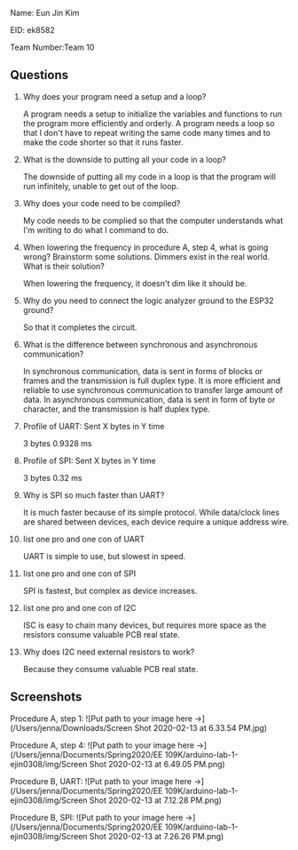 Name: Eun Jin Kim

EID: ek8582

Team Number:Team 10

## Questions

1. Why does your program need a setup and a loop?

    A program needs a setup to initialize the variables and functions to run the program more efficiently and orderly. A program needs a loop so that I don't have to repeat writing the same code many times and to make the code shorter so that it runs faster. 

2. What is the downside to putting all your code in a loop?

    The downside of putting all my code in a loop is that the program will run infinitely, unable to get out of the loop.  

3. Why does your code need to be compiled?

    My code needs to be complied so that the computer understands what I'm writing to do what I command to do. 

4. When lowering the frequency in procedure A, step 4, what is going wrong? Brainstorm some solutions. Dimmers exist in the real world. What is their solution?

    When lowering the frequency, it doesn't dim like it should be. 

5. Why do you need to connect the logic analyzer ground to the ESP32 ground?

    So that it completes the circuit. 

6. What is the difference between synchronous and asynchronous communication?

   In synchronous communication, data is sent in forms of blocks or frames and the transmission is full duplex type. It is more efficient and reliable to use synchronous communication to transfer large amount of data. In asynchronous communication, data is sent in form of byte or character, and the transmission is half duplex type. 

7. Profile of UART: Sent X bytes in Y time 

    3 bytes 0.9328 ms

8. Profile of SPI: Sent X bytes in Y time

    3 bytes 0.32 ms

9. Why is SPI so much faster than UART?

    It is much faster because of its simple protocol. While data/clock lines are shared between devices, each device require a unique address wire.

10. list one pro and one con of UART

    UART is simple to use, but slowest in speed. 

11. list one pro and one con of SPI

    SPI is fastest, but complex as device increases. 

12. list one pro and one con of I2C

    ISC is easy to chain many devices, but requires more space as the resistors consume valuable PCB real state. 

13. Why does I2C need external resistors to work?

    Because they consume valuable PCB real state. 

## Screenshots

Procedure A, step 1:
![Put path to your image here ->](/Users/jenna/Downloads/Screen Shot 2020-02-13 at 6.33.54 PM.jpg)

Procedure A, step 4:
![Put path to your image here ->](/Users/jenna/Documents/Spring2020/EE 109K/arduino-lab-1-ejin0308/img/Screen Shot 2020-02-13 at 6.49.05 PM.png)

Procedure B, UART:
![Put path to your image here ->](/Users/jenna/Documents/Spring2020/EE 109K/arduino-lab-1-ejin0308/img/Screen Shot 2020-02-13 at 7.12.28 PM.png)

Procedure B, SPI:
![Put path to your image here ->](/Users/jenna/Documents/Spring2020/EE 109K/arduino-lab-1-ejin0308/img/Screen Shot 2020-02-13 at 7.26.26 PM.png)
